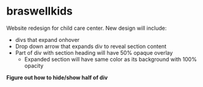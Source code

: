 # braswellkids
Website redesign for child care center. New design will include: 
- divs that expand onhover
- Drop down arrow that expands div to reveal section content
- Part of div with section heading will have 50% opaque overlay
  - Expanded section will have same color as its background with 100% opacity
  
**Figure out how to hide/show half of div**
